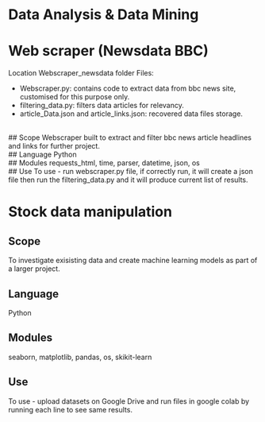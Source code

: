 # Data Analysis & Data Mining 

# Web scraper (Newsdata BBC)
Location Webscraper_newsdata folder
Files: 
- Webscraper.py: contains code to extract data from bbc news site, customised for this purpose only.
- filtering_data.py: filters data articles for relevancy.
- article_Data.json and article_links.json: recovered data files storage.
<br>
## Scope
Webscraper built to extract and filter bbc news article headlines and links for further project.
<br>
## Language
Python
<br>
## Modules
requests_html, time, parser, datetime, json, os
<br>
## Use
To use - run webscraper.py file, if correctly run, it will create a json file then run the filtering_data.py and it will produce current list of results.

#
# Stock data manipulation

## Scope
To investigate exisisting data and create machine learning models as part of a larger project.
<br>
## Language 
Python
<br>
## Modules
seaborn, matplotlib, pandas, os, skikit-learn
<br>
## Use
To use - upload datasets on Google Drive and run files in google colab by running each line to see same results.


